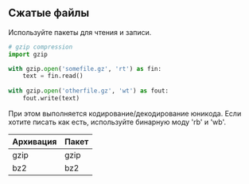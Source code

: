 ## Сжатые файлы

Используйте пакеты для чтения и записи.

```python
# gzip compression
import gzip

with gzip.open('somefile.gz', 'rt') as fin:
    text = fin.read()
    
with gzip.open('otherfile.gz', 'wt') as fout:
    fout.write(text)    
```

При этом выполняется кодирование/декодирование юникода. Если хотите писать как есть, используйте бинарную моду 'rb' и 'wb'.

| Архивация | Пакет |
|--|--|
| gzip | gzip |
| bz2 | bz2 |